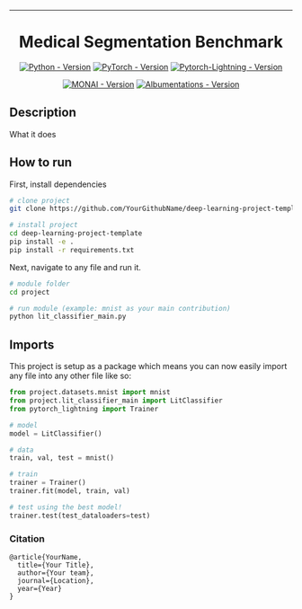 
---

<div align="center">    
 
# Medical Segmentation Benchmark



[![Python - Version](https://img.shields.io/badge/PYTHON-3.7+-blue?style=for-the-badge&logo=python)](https://docs.python.org/3.7/)
[![PyTorch - Version](https://img.shields.io/badge/PYTORCH-1.12.1-red?style=for-the-badge&logo=pytorch)](https://github.com/pytorch/pytorch)
[![Pytorch-Lightning - Version](https://img.shields.io/badge/pytorch_Lightning-1.9.0+-%3CCOLOR%3E.svg?style=for-the-badge&logo=pytorch-lightning&logoColor=green)](https://github.com/Lightning-AI/lightning)

[![MONAI - Version](https://img.shields.io/badge/Monai-1.1.0+-blue?style=for-the-badge)](https://github.com/Project-MONAI/MONAI)
[![Albumentations - Version](https://img.shields.io/badge/albumentations-1.3.0+-red?style=for-the-badge)](https://github.com/albumentations-team/albumentations/)

</div>
 
## Description   
What it does   

## How to run   
First, install dependencies   
```bash
# clone project   
git clone https://github.com/YourGithubName/deep-learning-project-template

# install project   
cd deep-learning-project-template 
pip install -e .   
pip install -r requirements.txt
 ```   
 Next, navigate to any file and run it.   
 ```bash
# module folder
cd project

# run module (example: mnist as your main contribution)   
python lit_classifier_main.py    
```

## Imports
This project is setup as a package which means you can now easily import any file into any other file like so:
```python
from project.datasets.mnist import mnist
from project.lit_classifier_main import LitClassifier
from pytorch_lightning import Trainer

# model
model = LitClassifier()

# data
train, val, test = mnist()

# train
trainer = Trainer()
trainer.fit(model, train, val)

# test using the best model!
trainer.test(test_dataloaders=test)
```

### Citation   
```
@article{YourName,
  title={Your Title},
  author={Your team},
  journal={Location},
  year={Year}
}
```   
